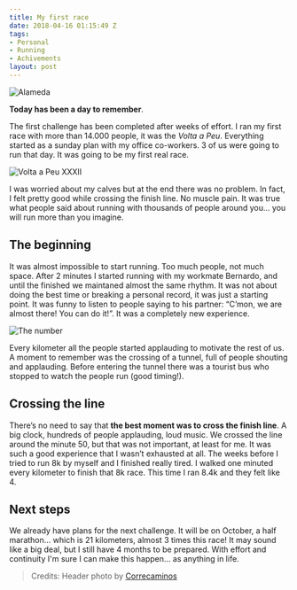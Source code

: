```yaml
---
title: My first race
date: 2018-04-16 01:15:49 Z
tags:
- Personal
- Running
- Achivements
layout: post
---
```


![Alameda](http://cl.ly/image/2l1y3D0k3X1n/3542051433_806b3e40b0_o.jpg)

**Today has been a day to remember**.

The first challenge has been completed after weeks of effort. I ran my first race with more than 14.000 people, it was the *Volta a Peu*. Everything started as a sunday plan with my office co-workers. 3 of us were going to run that day. It was going to be my first real race.

![Volta a Peu XXXII](http://cl.ly/image/0S1Y0y272u0b/voltaapeu32.jpg)

I was worried about my calves but at the end there was no problem. In fact, I felt pretty good while crossing the finish line. No muscle pain. It was true what people said about running with thousands of people around you... you will run more than you imagine. 

## The beginning

It was almost impossible to start running. Too much people, not much space. After 2 minutes I started running with my workmate Bernardo, and until the finished we maintaned almost the same rhythm. It was not about doing the best time or breaking a personal record, it was just a starting point. It was funny to listen to people saying to his partner: “C’mon, we are almost there! You can do it!”. It was a completely new experience.

![The number](http://cl.ly/image/230M2g2q3u01/14338.jpg)

Every kilometer all the people started applauding to motivate the rest of us. A moment to remember was the crossing of a tunnel, full of people shouting and applauding. Before entering the tunnel there was a tourist bus who stopped to watch the people run (good timing!).


## Crossing the line

There’s no need to say that **the best moment was to cross the finish line**. A big clock, hundreds of people applauding, loud music. We crossed the line around the minute 50, but that was not important, at least for me. It was such a good experience that I wasn’t exhausted at all. The weeks before I tried to run 8k by myself and I finished really tired. I walked one minuted every kilometer to finish that 8k race. This time I ran 8.4k and they felt like 4.

## Next steps

We already have plans for the next challenge. It will be on October, a half marathon... which is 21 kilometers, almost 3 times this race! It may sound like a big deal, but I still have 4 months to be prepared. With effort and continuity I'm sure I can make this happen... as anything in life.

> Credits: Header photo by [Correcaminos](https://www.flickr.com/photos/35713387@N06/)

